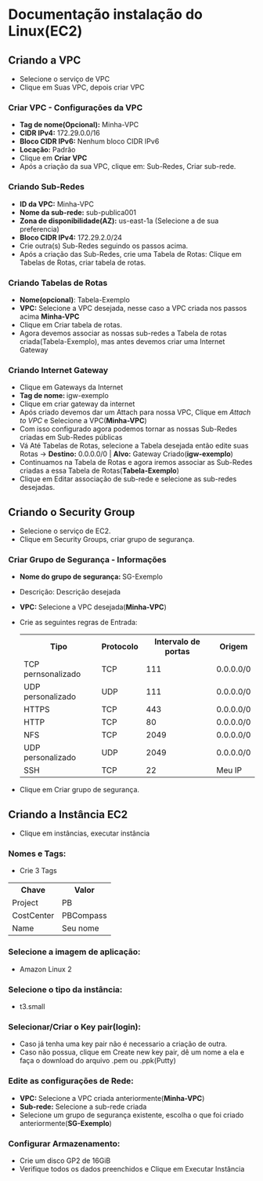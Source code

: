 # Documentação instalação do Linux(EC2)

## Criando a VPC
- Selecione o serviço de VPC
- Clique em Suas VPC, depois criar VPC

### Criar VPC - Configurações da VPC
- <strong>Tag de nome(Opcional):</strong> Minha-VPC
- <strong>CIDR IPv4:</strong> 172.29.0.0/16
- <strong>Bloco CIDR IPv6:</strong> Nenhum bloco CIDR IPv6
- <strong>Locação:</strong> Padrão
- Clique em <strong>Criar VPC</strong>
- Após a criação da sua VPC, clique em: Sub-Redes, Criar sub-rede.

### Criando Sub-Redes
- <strong>ID da VPC:</strong> Minha-VPC
- <strong>Nome da sub-rede:</strong> sub-publica001
- <strong>Zona de disponibilidade(AZ):</strong> us-east-1a (Selecione a de sua preferencia)
- <strong>Bloco CIDR IPv4:</strong> 172.29.2.0/24
- Crie outra(s) Sub-Redes seguindo os passos acima.
- Após a criação das Sub-Redes, crie uma Tabela de Rotas: Clique em Tabelas de Rotas, criar tabela de rotas.

### Criando Tabelas de Rotas
- <strong>Nome(opcional)</strong>: Tabela-Exemplo
- <strong>VPC:</strong> Selecione a VPC desejada, nesse caso a VPC criada nos passos acima <strong>Minha-VPC</strong>
- Clique em Criar tabela de rotas.
- Agora devemos associar as nossas sub-redes a Tabela de rotas criada(Tabela-Exemplo), mas antes devemos criar uma Internet Gateway

### Criando Internet Gateway
- Clique em Gateways da Internet
- <strong>Tag de nome: </strong>igw-exemplo
- Clique em criar gateway da internet
- Após criado devemos dar um Attach para nossa VPC, Clique em <i>Attach to VPC</i> e Selecione a VPC(<strong>Minha-VPC</strong>)
- Com isso configurado agora podemos tornar as nossas Sub-Redes criadas em Sub-Redes públicas
- Vá Até Tabelas de Rotas, selecione a Tabela desejada então edite suas Rotas -> <strong>Destino:</strong> 0.0.0.0/0 | <strong>Alvo:</strong> Gateway Criado(<strong>igw-exemplo</strong>)
- Continuamos na Tabela de Rotas e agora iremos associar as Sub-Redes criadas a essa Tabela de Rotas(<strong>Tabela-Exemplo</strong>)
- Clique em Editar associação de sub-rede e selecione as sub-redes desejadas.

## Criando o Security Group
- Selecione o serviço de EC2.
- Clique em Security Groups, criar grupo de segurança.

###  Criar Grupo de Segurança - Informações
- <strong>Nome do grupo de segurança: </strong>SG-Exemplo
- Descrição: Descrição desejada
- <strong>VPC: </strong>Selecione a VPC desejada(<strong>Minha-VPC</strong>)
- Crie as seguintes regras de Entrada:
  <table>
    <tr>
      <th>Tipo</th>
      <th>Protocolo</th>
      <th>Intervalo de portas</th>
      <th>Origem</th> 
    </tr>
    <tr>
      <td>TCP pernsonalizado</td>
      <td>TCP</td>
      <td>111</td>
      <td>0.0.0.0/0</td>
    </tr>
    <tr>
      <td>UDP personalizado</td>
      <td>UDP</td>
      <td>111</td>
      <td>0.0.0.0/0</td>
    </tr>
    <tr>
      <td>HTTPS</td>
      <td>TCP</td>
      <td>443</td>
      <td>0.0.0.0/0</td>
    </tr>
    <tr>
      <td>HTTP</td>
      <td>TCP</td>
      <td>80</td>
      <td>0.0.0.0/0</td>
    </tr>
    <tr>
      <td>NFS</td>
      <td>TCP</td>
      <td>2049</td>
      <td>0.0.0.0/0</td>
    </tr>
    <tr>
      <td>UDP personalizado</td>
      <td>UDP</td>
      <td>2049</td>
      <td>0.0.0.0/0</td>
    </tr>
    <tr>
      <td>SSH</td>
      <td>TCP</td>
      <td>22</td>
      <td>Meu IP</td>
    </tr>
  </table>
  
- Clique em Criar grupo de segurança.


## Criando a Instância EC2
- Clique em instâncias, executar instância
### Nomes e Tags:
- Crie 3 Tags
<table>
    <tr>
      <th>Chave</th>
      <th>Valor</th>
    </tr>
    <tr>
      <td>Project</td>
      <td>PB</td>
    </tr>
    <tr>
      <td>CostCenter</td>
      <td>PBCompass</td>
    </tr>
    <tr>
      <td>Name</td>
      <td>Seu nome</td>
    </tr>
</table>

### Selecione a imagem de aplicação:
- Amazon Linux 2
### Selecione o tipo da instância:
- t3.small
### Selecionar/Criar o Key pair(login):
- Caso já tenha uma key pair não é necessario a criação de outra.
- Caso não possua, clique em Create new key pair, dê um nome a ela e faça o download do arquivo .pem ou .ppk(Putty)
### Edite as configurações de Rede:
- <strong>VPC: </strong>Selecione a VPC criada anteriormente(<strong>Minha-VPC</strong>)
- <strong>Sub-rede:</strong> Selecione a sub-rede criada
- Selecione um grupo de segurança existente, escolha o que foi criado anteriormente(<strong>SG-Exemplo</strong>)
### Configurar Armazenamento:
- Crie um disco GP2 de 16GiB
- Verifique todos os dados preenchidos e Clique em Executar Instância
